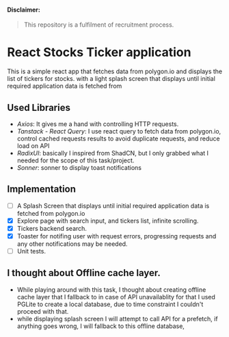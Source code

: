 #### Disclaimer:
> This repository is a fulfilment of recruitment process.

# React Stocks Ticker application

This is a simple react app that fetches data from polygon.io and displays the list of tickers for stocks.
with a light splash screen that displays until initial required application data is fetched from

## Used Libraries
- *Axios*: It gives me a hand with controlling HTTP requests.
- *Tanstack - React Query*: I use react query to fetch data from polygon.io, control cached requests results to avoid duplicate requests, and reduce load on API
- *RadixUI*: basically I inspired from ShadCN, but I only grabbed what I needed for the scope of this task/project.
- *Sonner*: sonner to display toast notifications

## Implementation
- [ ] A Splash Screen that displays until initial required application data is fetched from polygon.io
- [x] Explore page with search input, and tickers list, infinite scrolling.
- [x] Tickers backend search.
- [x] Toaster for notifing user with request errors, progressing requests and any other notifications may be needed.
- [ ] Unit tests.

## I thought about Offline cache layer.
- While playing around with this task, I thought about creating offline cache layer that I fallback to in case of API unavailablity
for that I used PGLite to create a local database, due to time constraint I couldn't proceed with that.
- while displaying splash screen I will attempt to call API for a prefetch, if anything goes wrong, I will fallback to this offline database,

